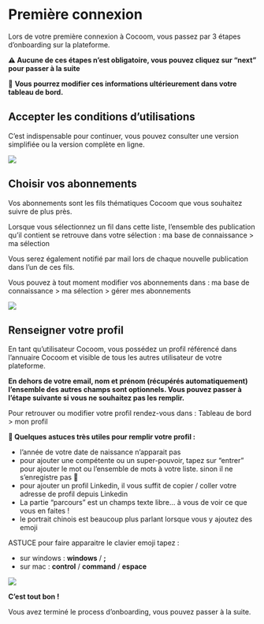 # Première connexion

Lors de votre première connexion à Cocoom, vous passez par 3 étapes d’onboarding sur la plateforme.

**⚠️ Aucune de ces étapes n’est obligatoire, vous pouvez cliquez sur “next” pour passer à la suite**

🚧 **Vous pourrez modifier ces informations ultérieurement dans votre tableau de bord.**


## Accepter les conditions d’utilisations

C’est indispensable pour continuer, vous pouvez consulter une version simplifiée ou la version complète en ligne.


![](https://paper-attachments.dropbox.com/s_042AD06CC066ED6C1A952241C5898345CE5BFFF6E035AE65BE95ABAE3F38D4D5_1588949964714_Plan+de+travail+6cocoom-guides_EN.png)



## Choisir vos abonnements

Vos abonnements sont les fils thématiques Cocoom que vous souhaitez suivre de plus près.

Lorsque vous sélectionnez un fil dans cette liste, l’ensemble des publication qu’il contient se retrouve dans votre sélection : ma base de connaissance > ma sélection

Vous serez également notifié par mail lors de chaque nouvelle publication dans l’un de ces fils.

Vous pouvez à tout moment modifier vos abonnements
dans :  ma base de connaissance > ma sélection > gérer mes abonnements


![](https://paper-attachments.dropbox.com/s_042AD06CC066ED6C1A952241C5898345CE5BFFF6E035AE65BE95ABAE3F38D4D5_1588950185867_Plan+de+travail+7cocoom-guides_EN.png)



## Renseigner votre profil

En tant qu’utilisateur Cocoom, vous possédez un profil référencé dans l’annuaire Cocoom et visible de tous les autres utilisateur de votre plateforme.

**En dehors de votre email, nom et prénom (récupérés automatiquement) l’ensemble des autres champs sont optionnels. Vous pouvez passer à l’étape suivante si vous ne souhaitez pas les remplir.**

Pour retrouver ou modifier votre profil rendez-vous dans :
Tableau de bord > mon profil

**👋  Quelques astuces très utiles pour remplir votre profil :**


- l’année de votre date de naissance n’apparait pas
- pour ajouter une compétente ou un super-pouvoir, tapez sur “entrer” pour ajouter le mot ou l’ensemble de mots à votre liste. sinon il ne s’enregistre pas 🙂
- pour ajouter un profil Linkedin, il vous suffit de copier / coller votre adresse de profil depuis Linkedin
- La partie “parcours” est un champs texte libre… à vous de voir ce que vous en faites !
- le portrait chinois est beaucoup plus parlant lorsque vous y ajoutez des emoji

ASTUCE
pour faire apparaitre le clavier emoji tapez :

- sur windows : **windows** / **;**
- sur mac : **control** / **command** / **espace**


![](https://paper-attachments.dropbox.com/s_042AD06CC066ED6C1A952241C5898345CE5BFFF6E035AE65BE95ABAE3F38D4D5_1588950847294_Plan+de+travail+23cocoom-guides_EN.png)


**C’est tout bon !**

Vous avez terminé le process d’onboarding, vous pouvez passer à la suite.


